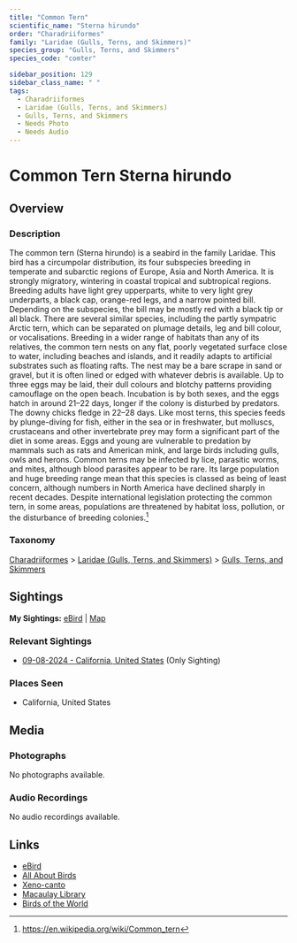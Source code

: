 ```yaml
---
title: "Common Tern"
scientific_name: "Sterna hirundo"
order: "Charadriiformes"
family: "Laridae (Gulls, Terns, and Skimmers)"
species_group: "Gulls, Terns, and Skimmers"
species_code: "comter"

sidebar_position: 129
sidebar_class_name: " "
tags: 
  - Charadriiformes
  - Laridae (Gulls, Terns, and Skimmers)
  - Gulls, Terns, and Skimmers
  - Needs Photo
  - Needs Audio
---
```


# Common Tern <span className='sci_name'>Sterna hirundo</span>

## Overview

### Description
The common tern (Sterna hirundo) is a seabird in the family Laridae. This bird has a circumpolar distribution, its four subspecies breeding in temperate and subarctic regions of Europe, Asia and North America. It is strongly migratory, wintering in coastal tropical and subtropical regions. Breeding adults have light grey upperparts, white to very light grey underparts, a black cap, orange-red legs, and a narrow pointed bill. Depending on the subspecies, the bill may be mostly red with a black tip or all black. There are several similar species, including the partly sympatric Arctic tern, which can be separated on plumage details, leg and bill colour, or vocalisations.
Breeding in a wider range of habitats than any of its relatives, the common tern nests on any flat, poorly vegetated surface close to water, including beaches and islands, and it readily adapts to artificial substrates such as floating rafts. The nest may be a bare scrape in sand or gravel, but it is often lined or edged with whatever debris is available. Up to three eggs may be laid, their dull colours and blotchy patterns providing camouflage on the open beach. Incubation is by both sexes, and the eggs hatch in around 21–22 days, longer if the colony is disturbed by predators. The downy chicks fledge in 22–28 days. Like most terns, this species feeds by plunge-diving for fish, either in the sea or in freshwater, but molluscs, crustaceans and other invertebrate prey may form a significant part of the diet in some areas.
Eggs and young are vulnerable to predation by mammals such as rats and American mink, and large birds including gulls, owls and herons. Common terns may be infected by lice, parasitic worms, and mites, although blood parasites appear to be rare. Its large population and huge breeding range mean that this species is classed as being of least concern, although numbers in North America have declined sharply in recent decades. Despite international legislation protecting the common tern, in some areas, populations are threatened by habitat loss, pollution, or the disturbance of breeding colonies.[^1]

[^1]: https://en.wikipedia.org/wiki/Common_tern

### Taxonomy
[Charadriiformes](/tags/charadriiformes) > [Laridae (Gulls, Terns, and Skimmers)](/tags/laridae-gulls-terns-and-skimmers) > [Gulls, Terns, and Skimmers](/tags/gulls-terns-and-skimmers)


## Sightings

**My Sightings:** [eBird](https://ebird.org/lifelist?r=world&time=life&spp=comter) | [Map](/map?species_code=comter)

### Relevant Sightings

* [09-08-2024 - California, United States](https://ebird.org/checklist/S194447788) (Only Sighting)

### Places Seen

* California, United States



## Media
### Photographs
No photographs available.

### Audio Recordings
No audio recordings available.

## Links
* [eBird](https://ebird.org/species/comter) 
* [All About Birds](https://www.allaboutbirds.org/guide/comter) 
* [Xeno-canto](https://www.xeno-canto.org/species/sterna-hirundo) 
* [Macaulay Library](https://search.macaulaylibrary.org/catalog?taxonCode=comter&sort=rating_rank_desc)
* [Birds of the World](https://birdsoftheworld.org/bow/species/comter)
